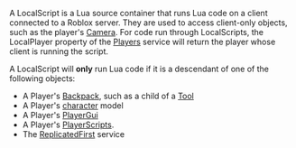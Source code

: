 A LocalScript is a Lua source container that runs Lua code on a client connected to a Roblox server. They are used to access client-only objects, such as the player's [Camera](https://developer.roblox.com/en-us/api-reference/class/Camera). For code run through LocalScripts, the LocalPlayer property of the [Players](https://developer.roblox.com/en-us/api-reference/class/Players) service will return the player whose client is running the script.

A LocalScript will **only** run Lua code if it is a descendant of one of the following objects:

*   A Player's [Backpack](https://developer.roblox.com/en-us/api-reference/class/Backpack), such as a child of a [Tool](https://developer.roblox.com/en-us/api-reference/class/Tool)
*   A Player's [character](https://developer.roblox.com/en-us/api-reference/property/Player/Character) model
*   A Player's [PlayerGui](https://developer.roblox.com/en-us/api-reference/class/PlayerGui)
*   A Player's [PlayerScripts](https://developer.roblox.com/en-us/api-reference/class/PlayerScripts).
*   The [ReplicatedFirst](https://developer.roblox.com/en-us/api-reference/class/ReplicatedFirst) service